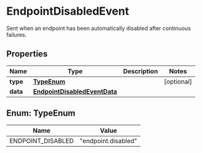 

# EndpointDisabledEvent

Sent when an endpoint has been automatically disabled after continuous failures.

## Properties

| Name | Type | Description | Notes |
|------------ | ------------- | ------------- | -------------|
|**type** | [**TypeEnum**](#TypeEnum) |  |  [optional] |
|**data** | [**EndpointDisabledEventData**](EndpointDisabledEventData.md) |  |  |



## Enum: TypeEnum

| Name | Value |
|---- | -----|
| ENDPOINT_DISABLED | &quot;endpoint.disabled&quot; |



